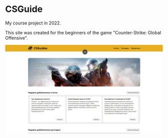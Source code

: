 # CSGuide
My course project in 2022.

This site was created for the beginners of the game "Counter-Strike: Global Offensive".

![Site UI Image](https://github.com/StrongerF/CSGuide/blob/main/CSGuideSite.jpg)

